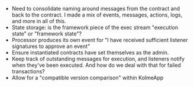 * Need to consolidate naming around messages from the contract and back to the contract. I made a mix of events, messages, actions, logs, and more in all of this.
* State storage: is the framework piece of the exec stream "execution state" or "framework state"?
* Processor produces its own event for "I have received sufficient listener signatures to approve an event"
* Ensure instantiated contracts have set themselves as the admin.
* Keep track of outstanding messages for execution, and listeners notify when they've been executed. And how do we deal with that for failed transactions?
* Allow for a "compatible version comparison" within KolmeApp
